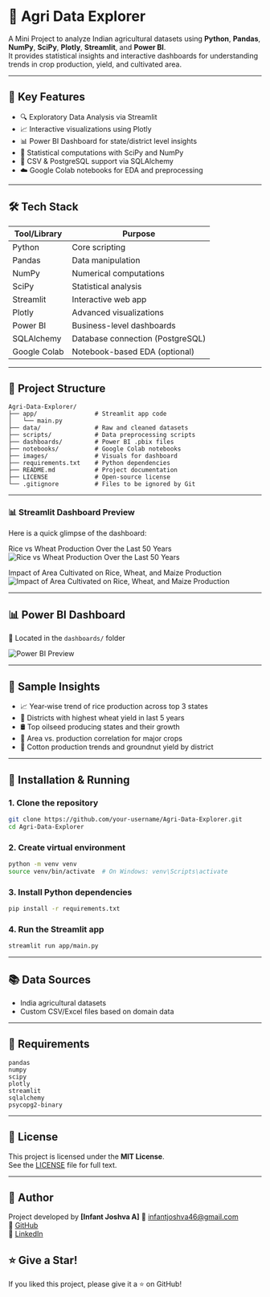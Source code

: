 # 🌾 Agri Data Explorer

A Mini Project to analyze Indian agricultural datasets using **Python**, **Pandas**, **NumPy**, **SciPy**, **Plotly**, **Streamlit**, and **Power BI**.  
It provides statistical insights and interactive dashboards for understanding trends in crop production, yield, and cultivated area.

---

## 🚀 Key Features

- 🔍 Exploratory Data Analysis via Streamlit  
- 📈 Interactive visualizations using Plotly  
- 📊 Power BI Dashboard for state/district level insights  
- 🧪 Statistical computations with SciPy and NumPy  
- 💾 CSV & PostgreSQL support via SQLAlchemy  
- ☁️ Google Colab notebooks for EDA and preprocessing

---

## 🛠️ Tech Stack

| Tool/Library   | Purpose                            |
|----------------|-------------------------------------|
| Python         | Core scripting                     |
| Pandas         | Data manipulation                  |
| NumPy          | Numerical computations             |
| SciPy          | Statistical analysis               |
| Streamlit      | Interactive web app                |
| Plotly         | Advanced visualizations            |
| Power BI       | Business-level dashboards          |
| SQLAlchemy     | Database connection (PostgreSQL)   |
| Google Colab   | Notebook-based EDA (optional)      |

---

## 📁 Project Structure

```
Agri-Data-Explorer/
├── app/                # Streamlit app code
│   └── main.py
├── data/               # Raw and cleaned datasets
├── scripts/            # Data preprocessing scripts
├── dashboards/         # Power BI .pbix files
├── notebooks/          # Google Colab notebooks
├── images/             # Visuals for dashboard
├── requirements.txt    # Python dependencies
├── README.md           # Project documentation
├── LICENSE             # Open-source license
└── .gitignore          # Files to be ignored by Git
```

---

### 📊 Streamlit Dashboard Preview

Here is a quick glimpse of the dashboard:

Rice vs Wheat Production Over the Last 50 Years
![Rice vs Wheat Production Over the Last 50 Years](https://github.com/user-attachments/assets/35ee46eb-af50-496e-ad8e-0f7d3003e7b8)

Impact of Area Cultivated on Rice, Wheat, and Maize Production
![Impact of Area Cultivated on Rice, Wheat, and Maize Production](https://github.com/user-attachments/assets/9d6051ef-6fd6-451e-a43f-b346bfb44dc8)

---

## 📊 Power BI Dashboard

📁 Located in the `dashboards/` folder  

![Power BI Preview](https://github.com/user-attachments/assets/8e994d9c-1fac-402d-835f-33cce18a4df9)

---

## 🧪 Sample Insights

- 📈 Year‑wise trend of rice production across top 3 states  
- 🌾 Districts with highest wheat yield in last 5 years  
- 🛢️ Top oilseed producing states and their growth  
- 🌽 Area vs. production correlation for major crops  
- 🧵 Cotton production trends and groundnut yield by district

---

## 🔧 Installation & Running

### 1. Clone the repository
```bash
git clone https://github.com/your-username/Agri-Data-Explorer.git
cd Agri-Data-Explorer
```

### 2. Create virtual environment
```bash
python -m venv venv
source venv/bin/activate  # On Windows: venv\Scripts\activate
```

### 3. Install Python dependencies
```bash
pip install -r requirements.txt
```

### 4. Run the Streamlit app
```bash
streamlit run app/main.py
```

---

## 📚 Data Sources

- India agricultural datasets 
- Custom CSV/Excel files based on domain data

---

## 📝 Requirements

```
pandas
numpy
scipy
plotly
streamlit
sqlalchemy
psycopg2-binary
```

---

## 📜 License

This project is licensed under the **MIT License**.  
See the [LICENSE](LICENSE) file for full text.

---

## 👤 Author

Project developed by **[Infant Joshva A]**
📧 infantjoshva46@gmail.com  
🐙 [GitHub](https://github.com/Infant-Joshva)  
🔗 [LinkedIn](https://www.linkedin.com/in/infant-joshva)

## ⭐ Give a Star!

If you liked this project, please give it a ⭐ on GitHub!

